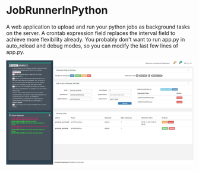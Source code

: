 # JobRunnerInPython
A web application to upload and run your python jobs as background tasks on the server.
A crontab expression field replaces the interval field to achieve more flexibility already.
You probably don't want to run app.py in auto_reload and debug modes, so you can modify the last few lines of app.py.

![home page](https://github.com/fengliangcmu/JobRunnerInPython/blob/master/screenshots/homepage.png)
